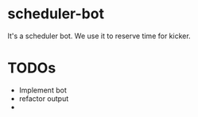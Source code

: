 # scheduler-bot
It's a scheduler bot. We use it to reserve time for kicker.

# TODOs
* Implement bot
* refactor output
* 